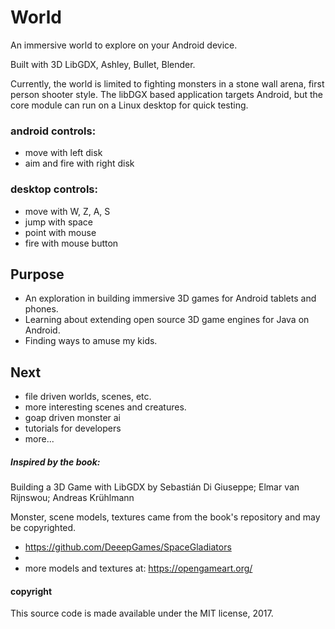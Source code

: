 # World
An immersive world to explore on your Android device.

Built with 3D LibGDX, Ashley, Bullet, Blender.


Currently, the world is limited to fighting monsters in a stone wall arena, first person shooter style.
The libDGX based application targets Android, but the core module can run on a Linux desktop for quick testing.    

### android controls:
 * move with left disk
 * aim and fire with right disk

### desktop controls:
 * move with W, Z, A, S
 * jump with space
 * point with mouse
 * fire with mouse button

## Purpose
* An exploration in building immersive 3D games for Android tablets and phones.
* Learning about extending open source 3D game engines for Java on Android.
* Finding ways to amuse my kids.

## Next
* file driven worlds, scenes, etc.
* more interesting scenes and creatures.
* goap driven monster ai
* tutorials for developers
* more...

##### Inspired by the book:
Building a 3D Game with LibGDX
by Sebastián Di Giuseppe; Elmar van Rijnswou; Andreas Krühlmann

Monster, scene models, textures came from the book's repository and may be copyrighted.
* https://github.com/DeeepGames/SpaceGladiators
*
* more models and textures at: https://opengameart.org/

#### copyright
This source code is made available under the MIT license, 2017.